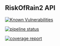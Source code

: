 ## RiskOfRain2 API

[![Known Vulnerabilities](https://snyk.io/test/github/MathieuSoSlow/RiskOfRain2API/badge.svg?targetFile=requirements.txt)](https://snyk.io/test/github/MathieuSoSlow/RiskOfRain2API?targetFile=requirements.txt)

[![pipeline status](https://gitlab.com/MathieuSoSlow/RiskOfRain2API/badges/master/pipeline.svg)](https://gitlab.com/MathieuSoSlow/RiskOfRain2API/commits/develop-import-export-data)

[![coverage report](https://gitlab.com/MathieuSoSlow/RiskOfRain2API/badges/master/coverage.svg)](https://gitlab.com/MathieuSoSlow/RiskOfRain2API/commits/develop-import-export-data)